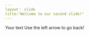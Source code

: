 ```yaml
---
layout： slide
title:"Welcome to our second slide!"
---
```


Your text
Use the left arrow to go back!
